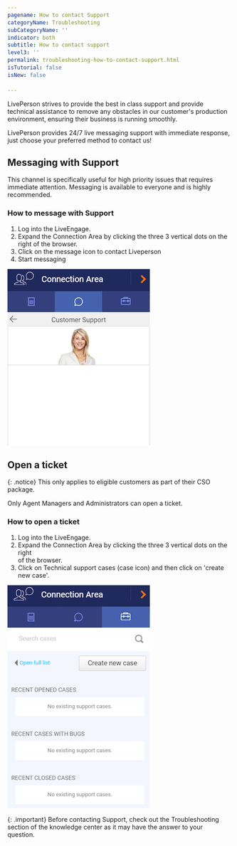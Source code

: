 ```yaml
---
pagename: How to contact Support
categoryName: Troubleshooting
subCategoryName: ''
indicator: both
subtitle: How to contact support
level3: ''
permalink: troubleshooting-how-to-contact-support.html
isTutorial: false
isNew: false

---
```

LivePerson strives to provide the best in class support and provide technical assistance to remove any obstacles in our customer's production environment, ensuring their business is running smoothly.

LivePerson provides 24/7 live messaging support with immediate response, just choose your preferred method to contact us!

## Messaging with Support

This channel is specifically useful for high priority issues that requires immediate attention. Messaging is available to everyone and is highly recommended.

### How to message with Support

1. Log into the LiveEngage.
2. Expand the Connection Area by clicking the three 3 vertical dots on the right of the browser.
3. Click on the message icon to contact Liveperson
4. Start messaging

![](img/Contact_support1.png)

## Open a ticket

{: .notice}
This only applies to eligible customers as part of their CSO package.

Only Agent Managers and Administrators can open a ticket. 

### How to open a ticket

1. Log into the LiveEngage.
2. Expand the Connection Area by clicking the three 3 vertical dots on the right   
   of the browser.
3. Click on Technical support cases (case icon) and then click on 'create new case'.

![](img/Contact_support2.png)

{: .important}
Before contacting Support, check out the Troubleshooting section of the knowledge center as it may have the answer to your question.
